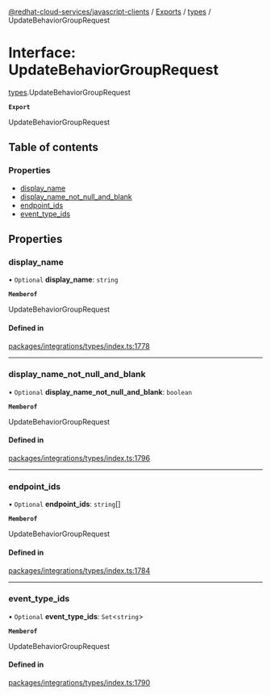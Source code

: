 [@redhat-cloud-services/javascript-clients](../README.md) / [Exports](../modules.md) / [types](../modules/types.md) / UpdateBehaviorGroupRequest

# Interface: UpdateBehaviorGroupRequest

[types](../modules/types.md).UpdateBehaviorGroupRequest

**`Export`**

UpdateBehaviorGroupRequest

## Table of contents

### Properties

- [display\_name](types.UpdateBehaviorGroupRequest.md#display_name)
- [display\_name\_not\_null\_and\_blank](types.UpdateBehaviorGroupRequest.md#display_name_not_null_and_blank)
- [endpoint\_ids](types.UpdateBehaviorGroupRequest.md#endpoint_ids)
- [event\_type\_ids](types.UpdateBehaviorGroupRequest.md#event_type_ids)

## Properties

### display\_name

• `Optional` **display\_name**: `string`

**`Memberof`**

UpdateBehaviorGroupRequest

#### Defined in

[packages/integrations/types/index.ts:1778](https://github.com/RedHatInsights/javascript-clients/blob/main/packages/integrations/types/index.ts#L1778)

___

### display\_name\_not\_null\_and\_blank

• `Optional` **display\_name\_not\_null\_and\_blank**: `boolean`

**`Memberof`**

UpdateBehaviorGroupRequest

#### Defined in

[packages/integrations/types/index.ts:1796](https://github.com/RedHatInsights/javascript-clients/blob/main/packages/integrations/types/index.ts#L1796)

___

### endpoint\_ids

• `Optional` **endpoint\_ids**: `string`[]

**`Memberof`**

UpdateBehaviorGroupRequest

#### Defined in

[packages/integrations/types/index.ts:1784](https://github.com/RedHatInsights/javascript-clients/blob/main/packages/integrations/types/index.ts#L1784)

___

### event\_type\_ids

• `Optional` **event\_type\_ids**: `Set`\<`string`\>

**`Memberof`**

UpdateBehaviorGroupRequest

#### Defined in

[packages/integrations/types/index.ts:1790](https://github.com/RedHatInsights/javascript-clients/blob/main/packages/integrations/types/index.ts#L1790)
